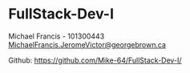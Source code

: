 # FullStack-Dev-I

Michael Francis - 101300443
MichaelFrancis.JeromeVictor@georgebrown.ca




Github: https://github.com/Mike-64/FullStack-Dev-I/